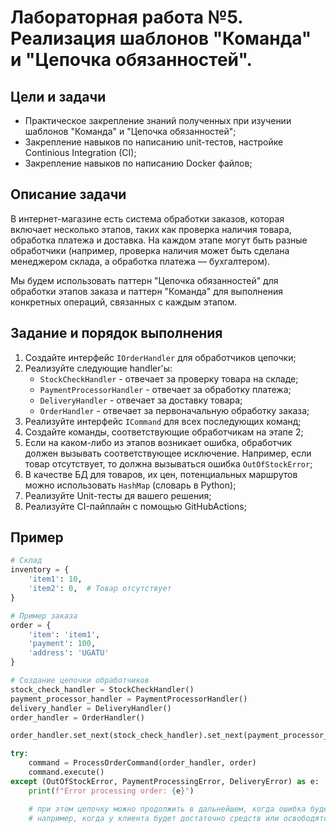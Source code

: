 # Лабораторная работа №5. Реализация шаблонов "Команда" и "Цепочка обязанностей".

## Цели и задачи
- Практическое закрепление знаний полученных при изучении шаблонов "Команда" и "Цепочка обязанностей";
- Закрепление навыков по написанию unit-тестов, настройке Continious Integration (CI);
- Закрепление навыков по написанию Docker файлов;

## Описание задачи
В интернет-магазине есть система обработки заказов, которая включает несколько этапов, таких как проверка наличия товара, обработка платежа и доставка. На каждом этапе могут быть разные обработчики (например, проверка наличия может быть сделана менеджером склада, а обработка платежа — бухгалтером).

Мы будем использовать паттерн "Цепочка обязанностей" для обработки этапов заказа и паттерн "Команда" для выполнения конкретных операций, связанных с каждым этапом.


## Задание и порядок выполнения
1. Создайте интерфейс `IOrderHandler` для обработчиков цепочки;
2. Реализуйте следующие handler'ы:
   * `StockCheckHandler` - отвечает за проверку товара на складе;
   * `PaymentProcessorHandler` - отвечает за обработку платежа;
   * `DeliveryHandler` - отвечает за доставку товара;
   * `OrderHandler` - отвечает за первоначальную обработку заказа;
3. Реализуйте интерфейс `ICommand` для всех последующих команд;
4. Создайте команды, соответствующие обработчикам на этапе 2;
5. Если на каком-либо из этапов возникает ошибка, обработчик должен вызывать соответствующее исключение.
Например, если товар отсутствует, то должна вызываться ошибка `OutOfStockError`;
6. В качестве БД для товаров, их цен, потенциальных маршрутов можно использовать `HashMap` (словарь в Python);
7. Реализуйте Unit-тесты дя вашего решения;
8. Реализуйте CI-пайплайн с помощью GitHubActions;

## Пример
```python
# Склад
inventory = {
    'item1': 10,
    'item2': 0,  # Товар отсутствует
}

# Пример заказа
order = {
    'item': 'item1',
    'payment': 100,
    'address': 'UGATU'
}

# Создание цепочки обработчиков
stock_check_handler = StockCheckHandler()
payment_processor_handler = PaymentProcessorHandler()
delivery_handler = DeliveryHandler()
order_handler = OrderHandler()

order_handler.set_next(stock_check_handler).set_next(payment_processor_handler).set_next(delivery_handler)

try:
    command = ProcessOrderCommand(order_handler, order)
    command.execute()
except (OutOfStockError, PaymentProcessingError, DeliveryError) as e:
    print(f"Error processing order: {e}")

    # при этом цепочку можно продолжить в дальнейшем, когда ошибка будет устранена
    # например, когда у клиента будет достаточно средств или освободятся курьеры для доставки
```
